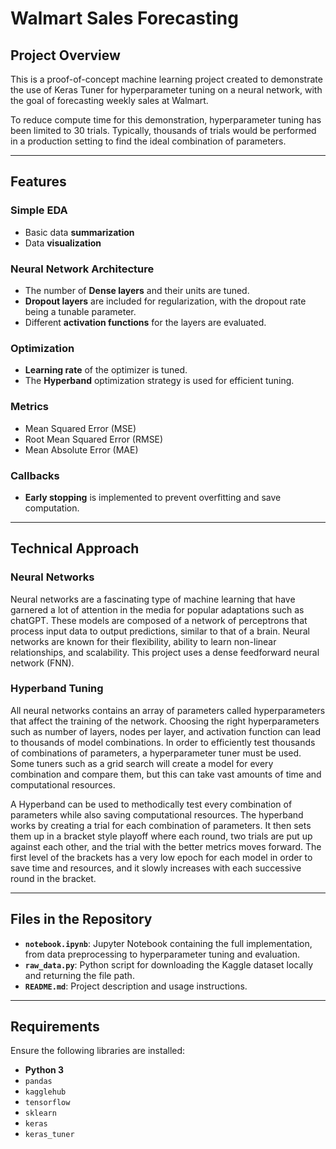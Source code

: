 # Walmart Sales Forecasting

## Project Overview
This is a proof-of-concept machine learning project created to demonstrate the use of Keras Tuner for hyperparameter tuning on a neural network, with the goal of forecasting weekly sales at Walmart. 

To reduce compute time for this demonstration, hyperparameter tuning has been limited to 30 trials. Typically, thousands of trials would be performed in a production setting to find the ideal combination of parameters.

---

## Features

### Simple EDA
- Basic data **summarization** 
- Data **visualization**

### Neural Network Architecture
- The number of **Dense layers** and their units are tuned.
- **Dropout layers** are included for regularization, with the dropout rate being a tunable parameter.
- Different **activation functions** for the layers are evaluated.

### Optimization
- **Learning rate** of the optimizer is tuned.
- The **Hyperband** optimization strategy is used for efficient tuning.

### Metrics
- Mean Squared Error (MSE)
- Root Mean Squared Error (RMSE)
- Mean Absolute Error (MAE)

### Callbacks
 - **Early stopping** is implemented to prevent overfitting and save computation.

---

## Technical Approach

### Neural Networks

Neural networks are a fascinating type of machine learning that have garnered a lot of attention in the media for popular adaptations such as chatGPT. These models are composed of a network of perceptrons that process input data to output predictions, similar to that of a brain. Neural networks are known for their flexibility, ability to learn non-linear relationships, and scalability.
This project uses a dense feedforward neural network (FNN).

### Hyperband Tuning

All neural networks contains an array of parameters called hyperparameters that affect the training of the network. Choosing the right hyperparameters such as number of layers, nodes per layer, and activation function can lead to thousands of model combinations. In order to efficiently test thousands of combinations of parameters, a hyperparameter tuner must be used. Some tuners such as a grid search will create a model for every combination and compare them, but this can take vast amounts of time and computational resources. 

A Hyperband can be used to methodically test every combination of parameters while also saving computational resources. The hyperband works by creating a trial for each combination of parameters. It then sets them up in a bracket style playoff where each round, two trials are put up against each other, and the trial with the better metrics moves forward. The first level of the brackets has a very low epoch for each model in order to save time and resources, and it slowly increases with each successive round in the bracket. 

---

## Files in the Repository
- **`notebook.ipynb`**: Jupyter Notebook containing the full implementation, from data preprocessing to hyperparameter tuning and evaluation.
- **`raw_data.py`**: Python script for downloading the Kaggle dataset locally and returning the file path.
- **`README.md`**: Project description and usage instructions.


---

## Requirements

Ensure the following libraries are installed:
- **Python 3**
- `pandas`
- `kagglehub`
- `tensorflow`
- `sklearn`
- `keras`
- `keras_tuner`